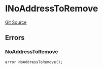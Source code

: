 # INoAddressToRemove
[Git Source](https://github.com/thrackle-io/tron/blob/fd00dd3f701afe5991226ded04be9da490ad380d/src/common/IErrors.sol)


## Errors
### NoAddressToRemove

```solidity
error NoAddressToRemove();
```


